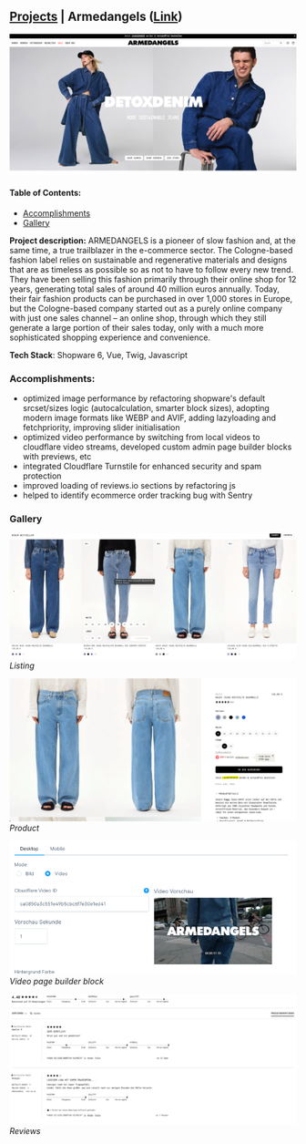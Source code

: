 ## [Projects](/portfolio/) | Armedangels ([Link](https://www.armedangels.com/de-de))

<img src="../images/armedangels/home.png"/>

#### Table of Contents:
- [Accomplishments](#accomplishments)
- [Gallery](#gallery)

**Project description:** ARMEDANGELS is a pioneer of slow fashion and, at the same time, a true trailblazer in the e-commerce sector. The Cologne-based fashion label relies on sustainable and regenerative materials and designs that are as timeless as possible so as not to have to follow every new trend. They have been selling this fashion primarily through their online shop for 12 years, generating total sales of around 40 million euros annually. Today, their fair fashion products can be purchased in over 1,000 stores in Europe, but the Cologne-based company started out as a purely online company with just one sales channel – an online shop, through which they still generate a large portion of their sales today, only with a much more sophisticated shopping experience and convenience.

**Tech Stack**: Shopware 6, Vue, Twig, Javascript

### Accomplishments:
- optimized image performance by refactoring shopware's default srcset/sizes logic (autocalculation, smarter block sizes), adopting modern image formats like WEBP and AVIF, adding lazyloading and fetchpriority, improving slider initialisation
- optimized video performance by switching from local videos to cloudflare video streams, developed custom admin page builder blocks with previews, etc
- integrated Cloudflare Turnstile for enhanced security and spam protection
- improved loading of reviews.io sections by refactoring js
- helped to identify ecommerce order tracking bug with Sentry

### Gallery

![Listing](../images/armedangels/listing.png)
*Listing*

![Product](../images/armedangels/pdp.png)
*Product*

![Video Block](../images/armedangels/video.png)
*Video page builder block*

![Reviews](../images/armedangels/reviews.png)
*Reviews*